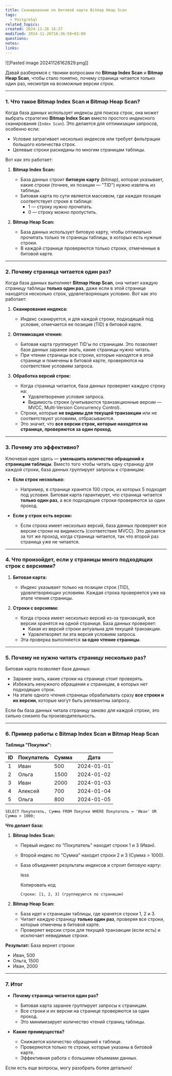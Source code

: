 ```yaml
---
title: Сканирование по битовой карте Bitmap Heap Scan
tags:
  - PostgreSql
related_topics: 
created: 2024-11-26 16:27
modified: 2024-11-26T16:36:58+03:00
questions: 
notes: 
links: 
---
```


![[Pasted image 20241126162829.png]]

Давай разберемся с твоими вопросами по **Bitmap Index Scan** и **Bitmap Heap Scan**, чтобы стало понятно, почему страница читается только один раз, несмотря на возможные версии строк.

---

### 1. **Что такое Bitmap Index Scan и Bitmap Heap Scan?**

Когда база данных использует индексы для поиска строк, она может выбрать стратегию **Bitmap Index Scan** вместо простого индексного сканирования (`Index Scan`). Это делается для оптимизации запросов, особенно если:

- Условие затрагивает несколько индексов или требует фильтрации большого количества строк.
- Целевые строки раскиданы по многим страницам таблицы.

Вот как это работает:

1. **Bitmap Index Scan:**
    
    - База данных строит **битовую карту** (bitmap), которая указывает, какие строки (точнее, их позиции — "TID") нужно извлечь из таблицы.
    - Битовая карта по сути является массивом, где каждая позиция соответствует строке в таблице:
        - 1 — строку нужно прочитать.
        - 0 — строку можно пропустить.
2. **Bitmap Heap Scan:**
    
    - База данных использует битовую карту, чтобы оптимально прочитать только те страницы таблицы, в которых есть нужные строки.
    - В каждой странице проверяются только строки, отмеченные в битовой карте.

---

### 2. **Почему страница читается один раз?**

Когда база данных выполняет **Bitmap Heap Scan**, она читает каждую страницу таблицы **только один раз**, даже если в этой странице находятся несколько строк, удовлетворяющих условию. Вот как это работает:

1. **Сканирование индекса:**
    
    - Индекс сканируется, и для каждой строки, подходящей под условие, отмечается ее позиция (TID) в битовой карте.
2. **Оптимизация чтения:**
    
    - Битовая карта группирует TID'ы по страницам. Это позволяет базе данных заранее знать, какие страницы нужно читать.
    - При чтении страницы все строки, которые находятся в этой странице и помечены в битовой карте, проверяются на соответствие условиям запроса.
3. **Обработка версий строк:**
    
    - Когда страница читается, база данных проверяет каждую строку на:
        - Удовлетворение условия запроса.
        - Видимость строки (учитываются транзакционные версии — MVCC, Multi-Version Concurrency Control).
    - Строки, которые **не видимы для текущей транзакции** или не соответствуют условиям, отбрасываются.
    - Это значит, что **все версии строк, которые находятся на странице, проверяются за один проход**.

---

### 3. **Почему это эффективно?**

Ключевая идея здесь — **уменьшить количество обращений к страницам таблицы**. Вместо того чтобы читать одну страницу для каждой строки, база данных группирует запросы к страницам:

- **Если строк несколько:**
    
    - Например, в странице хранятся 100 строк, из которых 5 подходят под условия. Битовая карта гарантирует, что страница читается **только один раз**, а все подходящие строки проверяются за один проход.
- **Если у строк есть версии:**
    
    - Если строка имеет несколько версий, база данных проверяет все версии строки на видимость (соответствие MVCC). Это делается за тот же проход, когда страница читается, так что второй раз страница уже не читается.

---

### 4. **Что произойдет, если у страницы много подходящих строк с версиями?**

1. **Битовая карта:**
    
    - Индекс указывает только на позиции строк (TID), удовлетворяющих условиям. Каждая строка проверяется уже на этапе чтения страницы.
2. **Строки с версиями:**
    
    - Когда строка имеет несколько версий из-за транзакций, все версии хранятся на одной странице. База данных проверяет:
        - Какая из версий строки актуальна для текущей транзакции.
        - Удовлетворяет ли эта версия условиям запроса.
    - Эта проверка выполняется **за одно чтение страницы**.

---

### 5. **Почему не нужно читать страницу несколько раз?**

Битовая карта позволяет базе данных:

- Заранее знать, какие строки на странице стоит проверять.
- Избежать ненужного обращения к страницам, в которых нет подходящих строк.
- На этапе одного чтения страницы обрабатывать сразу **все строки и их версии**, которые могут быть релевантны запросу.

Если бы база данных читала страницу заново для каждой строки, это сильно снизило бы производительность.

---

### 6. **Пример работы с Bitmap Index Scan и Bitmap Heap Scan**

**Таблица "Покупки":**

|ID|Покупатель|Сумма|Дата|
|---|---|---|---|
|1|Иван|500|2024-01-01|
|2|Ольга|1500|2024-01-02|
|3|Иван|2000|2024-01-03|
|4|Алексей|700|2024-01-04|
|5|Ольга|800|2024-01-05|


`SELECT Покупатель, Сумма FROM Покупки WHERE Покупатель = 'Иван' OR Сумма > 1000;`

**Что делает база:**

1. **Bitmap Index Scan:**
    
    - Первый индекс по "Покупатель" находит строки 1 и 3 (Иван).
    - Второй индекс по "Сумма" находит строки 2 и 3 (Сумма > 1000).
    - База объединяет результаты индексов и строит битовую карту:
        
        less
        
        Копировать код
        
        `Строки: [1, 2, 3] (группируются по страницам)`
        
2. **Bitmap Heap Scan:**
    
    - База идет к страницам таблицы, где хранятся строки 1, 2 и 3.
    - Читает каждую страницу **только один раз**, проверяя все строки, которые отмечены в битовой карте.
    - Проверяет версии строк для текущей транзакции (если есть) и исключает невидимые строки.

**Результат:** База вернет строки:

- Иван, 500
- Ольга, 1500
- Иван, 2000

---

### 7. **Итог**

- **Почему страница читается один раз?**
    
    - Битовая карта заранее группирует запросы к страницам.
    - Все строки и их версии на странице проверяются за один проход.
    - Это минимизирует количество чтений страниц таблицы.
- **Какие преимущества?**
    
    - Снижается количество обращений к таблице.
    - Проверяются только те строки, которые указаны в битовой карте.
    - Эффективная работа с большими объемами данных.

Если есть еще вопросы, могу разобрать более детально!